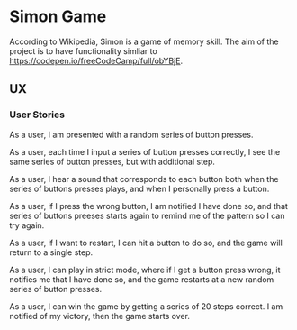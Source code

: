 # Simon Game

According to Wikipedia, Simon is a game of memory skill.  The aim of the project is to have
functionality simliar to https://codepen.io/freeCodeCamp/full/obYBjE.

## UX

### User Stories

As a user, I am presented with a random series of button presses.

As a user, each time I input a series of button presses correctly, I see the same series of button presses, but with additional step.

As a user, I hear a sound that corresponds to each button both when the series of buttons presses plays, and when I personally press a button.

As a user, if I press the wrong button, I am notified I have done so, and that series of buttons preeses starts again to remind me of the pattern so I can try again.

As a user, if I want to restart, I can hit a button to do so, and the game will return to a single step.

As a user, I can play in strict mode, where if I get a button press wrong, it notifies me that I have done so, and the game restarts at a new random series of button presses.

As a user, I can win the game by getting a series of 20 steps correct.  I am notified of my victory, then the game starts over.